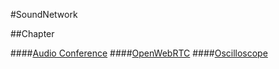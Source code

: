 #SoundNetwork

##Chapter

####[Audio Conference](/SoundNetwork/m/)
####[OpenWebRTC](/SoundNetwork/m2/)
####[Oscilloscope](/SoundNetwork/m3/)